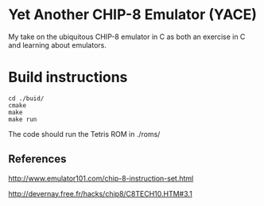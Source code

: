 # Yet Another CHIP-8 Emulator (YACE)

My take on the ubiquitous CHIP-8 emulator in C as both an exercise in C and learning about emulators.

# Build instructions
```
cd ./buid/
cmake
make 
make run
```

The code should run the Tetris ROM in ./roms/

## References

http://www.emulator101.com/chip-8-instruction-set.html

http://devernay.free.fr/hacks/chip8/C8TECH10.HTM#3.1